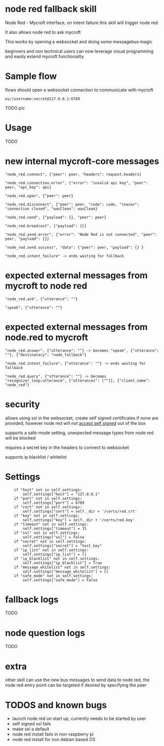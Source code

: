 # node red fallback skill


Node Red - Mycroft interface, on intent failure this skill will trigger node
red


It also allows node red to ask mycroft


This works by opening a websocket and doing some messagebus magic


beginners and non technical users can now leverage visual programming and
easily extend mycroft functionality


# Sample flow


flows should open a websocket connection to communicate with mycroft

    ws//username:secret@127.0.0.1:6789

TODO pic


# Usage

TODO


# new internal mycroft-core messages

    "node_red.connect", {"peer": peer, "headers": request.headers}

    "node_red.connection.error", {"error": "invalid api key", "peer": peer, "api_key": api}

    "node_red.open", {"peer": peer}

    "node_red.disconnect", {"peer": peer, "code": code, "reason": "connection closed", "wasClean": wasClean}

    "node_red.send", {"payload": {}, "peer": peer}

    "node_red.broadcast", {"payload": {}}

    "node_red.send.error", {"error": "Node Red is not connected", "peer": peer, "payload": {}}

    "node_red.send.success", "data": {"peer": peer, "payload": {} }

    "node_red.intent_failure" -> ends waiting for fallback



# expected external messages from mycroft to node red

    "node_red.ask", {"utterance": ""}

    "speak", {"utterance": ""}


# expected external messages from node.red to mycroft

    "node_red.answer", {"utterance": ""} -> becomes "speak", {"utterance": ""}, {"destinatary": "node_fallback"}

    "node_red.intent_failure", {"utterance": ""} -> ends waiting for fallback

    "node_red.query", {"utterance": ""} -> becomes "recognizer_loop:utterance", {"utterances": [""]}, {"client_name": "node_red"}



# security


allows using ssl in the websocket, create self signed certificates if none are
 provided, however node red will not [accept self signed](https://stackoverflow.com/a/30438204) out of the box


 supports a safe-mode setting, unexpected message types from node red will be
 blocked


 requires a secret key in the headers to connect to websocket


 supports ip blacklist / whitelist



# Settings

        if "host" not in self.settings:
            self.settings["host"] = "127.0.0.1"
        if "port" not in self.settings:
            self.settings["port"] = 6789
        if "cert" not in self.settings:
            self.settings["cert"] = self._dir + '/certs/red.crt'
        if "key" not in self.settings:
            self.settings["key"] = self._dir + '/certs/red.key'
        if "timeout" not in self.settings:
            self.settings["timeout"] = 15
        if "ssl" not in self.settings:
            self.settings["ssl"] = False
        if "secret" not in self.settings:
            self.settings["secret"] = "test_key"
        if "ip_list" not in self.settings:
            self.settings["ip_list"] = []
        if "ip_blacklist" not in self.settings:
            self.settings["ip_blacklist"] = True
        if "message_whitelist" not in self.settings:
            self.settings["message_whitelist"] = []
        if "safe_mode" not in self.settings:
            self.settings["safe_mode"] = False


# fallback logs

TODO

# node question logs

TODO

# extra

other skill can use the new bus messages to send data to node red, the node
red entry point can be targeted if desired by specifying the peer

# TODOS and known bugs

- launch node red on start up, currently needs to be started by user
- self signed ssl fails
- make ssl a default
- node red install fails in non-raspberry pi
- node red install for non debian based OS